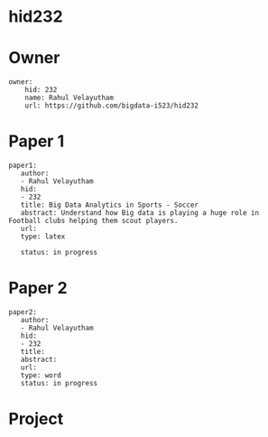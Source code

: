 # hid232

# Owner

```
owner:
    hid: 232
    name: Rahul Velayutham
    url: https://github.com/bigdata-i523/hid232
```

# Paper 1

```
paper1:
   author: 
   - Rahul Velayutham
   hid:
   - 232
   title: Big Data Analytics in Sports - Soccer
   abstract: Understand how Big data is playing a huge role in Football clubs helping them scout players.
   url: 
   type: latex
   
   status: in progress
 ```
   
# Paper 2

```
paper2:
   author: 
   - Rahul Velayutham
   hid:
   - 232
   title: 
   abstract: 
   url:    
   type: word
   status: in progress
```

# Project 






